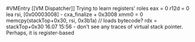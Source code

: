 #VMEntry
[[VM Dispatcher]]
Trying to learn registers' roles
eax = 0
r12d = 0
lea rsi, [0x00003008] - cxa_finalize + 0x3008
xmm0  = 0
memcpy(stackTop+0x30, rsi, 0x3b1a) // loads bytecode?
rdx = stackTop+0x30
16.07 15:56 - don't see any traces of virtual stack pointer. Perhaps, it is register-based